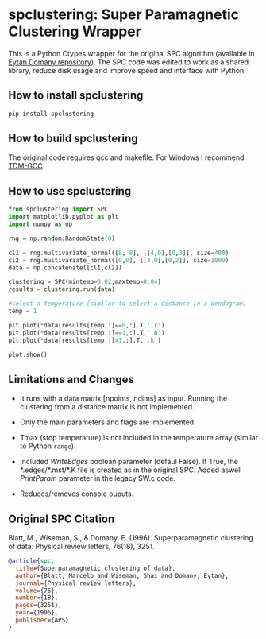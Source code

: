 # spclustering: Super Paramagnetic Clustering Wrapper

This is a Python Ctypes wrapper for the original SPC algorithm (available in [Eytan Domany repository](https://github.com/eytandomany/SPC)). The SPC code was edited to work as a shared library, reduce disk usage and improve speed and interface with Python.

## How to install spclustering

```bash
pip install spclustering
```

## How to build spclustering

The original code requires gcc and makefile. For Windows I recommend [TDM-GCC](https://jmeubank.github.io/tdm-gcc/).


## How to use spclustering

```python
from spclustering import SPC
import matplotlib.pyplot as plt
import numpy as np

rng = np.random.RandomState(0)

cl1 = rng.multivariate_normal([8, 8], [[4,0],[0,3]], size=400)
cl2 = rng.multivariate_normal([0,0], [[3,0],[0,2]], size=1000)
data = np.concatenate([cl1,cl2])

clustering = SPC(mintemp=0.02,maxtemp=0.04)
results = clustering.run(data)

#select a temperature (similar to select a distance in a dendogram)
temp = 1

plt.plot(*data[results[temp,:]==0,:].T,'.r')
plt.plot(*data[results[temp,:]==1,:].T,'.b')
plt.plot(*data[results[temp,:]>1,:].T,'.k')

plot.show()

```

## Limitations and Changes

- It runs with a data matrix [npoints, ndims] as input. Running the clustering from a distance matrix is not implemented.

- Only the main parameters and flags are implemented.

- Tmax (stop temperature) is not included in the temperature array (similar to Python ```range```). 

- Included *WriteEdges* boolean parameter (defaul False). If True, the \*.edges/\*.mst/\*.K file is created as in the original SPC. Added aswell *PrintParam* parameter in the legacy SW.c code.

- Reduces/removes console ouputs.

## Original SPC Citation

Blatt, M., Wiseman, S., & Domany, E. (1996). Superparamagnetic clustering of data. Physical review letters, 76(18), 3251.

```bibtex
@article{spc,
  title={Superparamagnetic clustering of data},
  author={Blatt, Marcelo and Wiseman, Shai and Domany, Eytan},
  journal={Physical review letters},
  volume={76},
  number={18},
  pages={3251},
  year={1996},
  publisher={APS}
}
```
